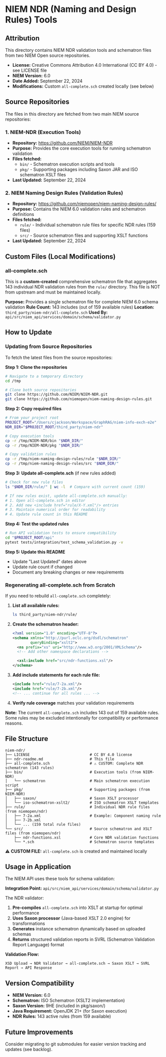 # NIEM NDR (Naming and Design Rules) Tools

## Attribution

This directory contains NIEM NDR validation tools and schematron files from two NIEM Open source repositories.

- **License:** Creative Commons Attribution 4.0 International (CC BY 4.0) - see LICENSE file
- **NIEM Version:** 6.0
- **Date Added:** September 22, 2024
- **Modifications:** Custom `all-complete.sch` created locally (see below)

## Source Repositories

The files in this directory are fetched from two main NIEM source repositories:

### 1. NIEM-NDR (Execution Tools)
- **Repository:** https://github.com/NIEM/NIEM-NDR
- **Purpose:** Provides the core execution tools for running schematron validation
- **Files fetched:**
  - `bin/` - Schematron execution scripts and tools
  - `pkg/` - Supporting packages including Saxon JAR and ISO schematron XSLT files
- **Last Updated:** September 22, 2024

### 2. NIEM Naming Design Rules (Validation Rules)
- **Repository:** https://github.com/niemopen/niem-naming-design-rules/
- **Purpose:** Contains the NIEM 6.0 validation rules and schematron definitions
- **Files fetched:**
  - `rule/` - Individual schematron rule files for specific NDR rules (159 files)
  - `src/` - Source schematron files and supporting XSLT functions
- **Last Updated:** September 22, 2024

## Custom Files (Local Modifications)

### all-complete.sch
This is a **custom-created** comprehensive schematron file that aggregates 143 individual NDR validation rules from the `rule/` directory. This file is NOT from upstream and must be maintained locally.

**Purpose:** Provides a single schematron file for complete NIEM 6.0 schema validation
**Rule Count:** 143 includes (out of 159 available rules)
**Location:** `third_party/niem-ndr/all-complete.sch`
**Used By:** `api/src/niem_api/services/domain/schema/validator.py`

## How to Update

### Updating from Source Repositories

To fetch the latest files from the source repositories:

**Step 1: Clone the repositories**
```bash
# Navigate to a temporary directory
cd /tmp

# Clone both source repositories
git clone https://github.com/NIEM/NIEM-NDR.git
git clone https://github.com/niemopen/niem-naming-design-rules.git
```

**Step 2: Copy required files**
```bash
# From your project root
PROJECT_ROOT="/Users/cjackson/Workspace/GraphRAG/niem-info-exch-e2e"
NDR_DIR="$PROJECT_ROOT/third_party/niem-ndr"

# Copy execution tools
cp -r /tmp/NIEM-NDR/bin "$NDR_DIR/"
cp -r /tmp/NIEM-NDR/pkg "$NDR_DIR/"

# Copy validation rules
cp -r /tmp/niem-naming-design-rules/rule "$NDR_DIR/"
cp -r /tmp/niem-naming-design-rules/src "$NDR_DIR/"
```

**Step 3: Update all-complete.sch** (if new rules added)
```bash
# Check for new rule files
ls "$NDR_DIR/rule/" | wc -l  # Compare with current count (159)

# If new rules exist, update all-complete.sch manually:
# 1. Open all-complete.sch in editor
# 2. Add new <include href="rule/X-Y.xml"/> entries
# 3. Maintain numerical order for readability
# 4. Update rule count in this README
```

**Step 4: Test the updated rules**
```bash
# Run API validation tests to ensure compatibility
cd "$PROJECT_ROOT/api"
pytest tests/integration/test_schema_validation.py -v
```

**Step 5: Update this README**
- Update "Last Updated" dates above
- Update rule count if changed
- Document any breaking changes or new requirements

### Regenerating all-complete.sch from Scratch

If you need to rebuild `all-complete.sch` completely:

1. **List all available rules:**
   ```bash
   ls third_party/niem-ndr/rule/
   ```

2. **Create the schematron header:**
   ```xml
   <?xml version="1.0" encoding="UTF-8"?>
   <schema xmlns="http://purl.oclc.org/dsdl/schematron"
           queryBinding="xslt2">
     <ns prefix="xs" uri="http://www.w3.org/2001/XMLSchema"/>
     <!-- Add other namespace declarations -->

     <xsl:include href="src/ndr-functions.xsl"/>
   </schema>
   ```

3. **Add include statements for each rule file:**
   ```xml
   <include href="rule/7-2a.xml"/>
   <include href="rule/7-2b.xml"/>
   <!-- ... continue for all rules ... -->
   ```

4. **Verify rule coverage** matches your validation requirements

**Note:** The current `all-complete.sch` includes 143 out of 159 available rules. Some rules may be excluded intentionally for compatibility or performance reasons.

## File Structure

```
niem-ndr/
├── LICENSE                           # CC BY 4.0 license
├── ndr-readme.md                     # This file
├── all-complete.sch                  # ⚠️ CUSTOM: Complete NDR schematron (143 rules)
├── bin/                              # Execution tools (from NIEM-NDR)
│   └── schematron                    # Main schematron execution script
├── pkg/                              # Supporting packages (from NIEM-NDR)
│   ├── saxon/                        # Saxon XSLT processor
│   └── iso-schematron-xslt2/         # ISO schematron XSLT templates
├── rule/                             # Individual NDR rule files (from niemopen/ndr)
│   ├── 7-2a.xml                      # Example: Component naming rule
│   ├── 7-2b.xml
│   └── ... (159 total rule files)
└── src/                              # Source schematron and XSLT files (from niemopen/ndr)
    ├── ndr-functions.xsl             # Core NDR validation functions
    └── *.sch                         # Schematron source templates
```

⚠️ **CUSTOM FILE:** `all-complete.sch` is created and maintained locally

## Usage in Application

The NIEM API uses these tools for schema validation:

**Integration Point:** `api/src/niem_api/services/domain/schema/validator.py`

The NDR validator:
1. **Pre-compiles** `all-complete.sch` into XSLT at startup for optimal performance
2. **Uses Saxon processor** (Java-based XSLT 2.0 engine) for transformations
3. **Generates** instance schematron dynamically based on uploaded schemas
4. **Returns** structured validation reports in SVRL (Schematron Validation Report Language) format

**Validation Flow:**
```
XSD Upload → NDR Validator → all-complete.sch → Saxon XSLT → SVRL Report → API Response
```

## Version Compatibility

- **NIEM Version:** 6.0
- **Schematron:** ISO Schematron (XSLT2 implementation)
- **Saxon Version:** 9HE (included in pkg/saxon/)
- **Java Requirement:** OpenJDK 21+ (for Saxon execution)
- **NDR Rules:** 143 active rules (from 159 available)

## Future Improvements

Consider migrating to git submodules for easier version tracking and updates (see backlog).